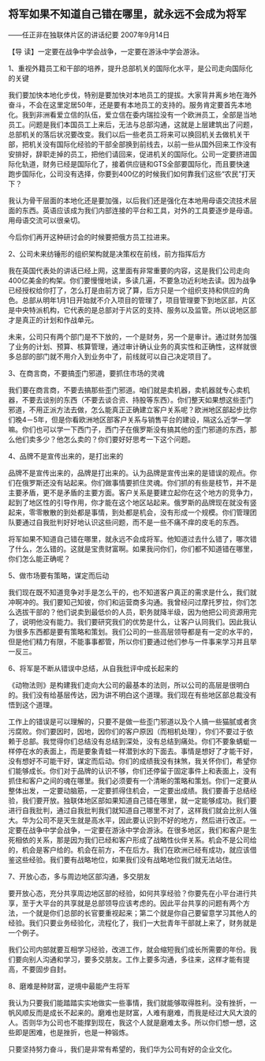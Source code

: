 ## 将军如果不知道自己错在哪里，就永远不会成为将军

——任正非在独联体片区的讲话纪要
2007年9月14日



【导  读】一定要在战争中学会战争，一定要在游泳中学会游泳。



1、重视外籍员工和干部的培养，提升总部机关的国际化水平，是公司走向国际化的关键

我们要加快本地化步伐，特别是要加快对本地员工的提拔。大家背井离乡地在海外奋斗，不会在这里定居50年，还是要有本地员工的支持的。服务肯定要首先本地化。我到非洲看爱立信的队伍，爱立信在委内瑞拉没有一个欧洲员工，全部是当地员工。问题是我们本国员工上来后，无法与总部沟通，这就是上层建筑出了问题，总部机关的落后状况要改变。我们以后一些老员工将来可以换回机关去做机关干部，把机关没有国际化经验的干部全部换到前线去，以前一些从国外回来工作没有安排好，辞职走掉的员工，把他们请回来，促进机关的国际化。公司一定要挤进国际化轨道，财务已经是国际化了，接着供应链和GTS全部要国际化，而且要快速跑步国际化，公司没有选择，你要到400亿的时候我们如何靠我们这些“农民”打天下？

我认为骨干层面的本地化还是要加强，以后我们还是强化在本地用母语交流技术层面的东西。英语应该成为我们内部连接的平台和工具，对外的工具要逐步是母语。用母语交流可以很亲切。

今后你们再开这种研讨会的时候要把俄方员工拉进来。

2、公司未来纺锤形的组织架构就是决策权在前线，前方指挥后方

我在英国代表处的讲话已经上网，这里面有非常重要的内容，这是我们公司走向400亿美金的构架。你们要慢慢地读，多读几遍，不要急功近利地去读。因为战争已经授权给你打了，怎么打是由前方说了算，后方只是一个组织支持和供应的角色。总部从明年1月1日开始就不介入项目的管理了，项目管理要下到地区部，片区是中央特派机构，它代表的是总部对于片区的支持、服务以及监管。所以说地区部才是真正的计划和作战单元。

未来，公司只有两个部门是不下放的，一个是财务，另一个是审计。通过财务加强了业务的计划、预算、核算管理，通过审计确认业务的真实性和正确性，这样就很多总部的部门就不用介入到业务中了，前线就可以自己决定项目了。

3、在商言商，不要搞歪门邪道，要抓住市场的灵魂

我们要在商言商，不要去搞那些歪门邪道。咱们就是卖机器，卖机器就专心卖机器，不要去谈别的东西（不要去谈合资、持股等东西）。你们整天如果想这些歪门邪道，不用正派方法去做，怎么能真正正确建立客户关系呢？欧洲地区部起步比你们晚4－5年，但是你看欧洲地区部客户关系与销售平台的建设，隔这么近学一学嘛。你们也可以学一下西门子，西门子在俄罗斯没有搞其他的歪门邪道的东西，那么他们卖多少？他怎么卖的？你们要好好思考一下这个问题。

4、品牌不是宣传出来的，是打出来的

品牌不是宣传出来的，品牌是打出来的。认为品牌是宣传出来的是错误的观点。你们在俄罗斯还没有站起来。你们做事情要抓住灵魂。你们抓的有些是枝节，并不是主要矛盾，更不是矛盾的主要方面。客户关系是要建立起你在这个地方的竞争力，起到了地区性的引导作用，你才能在这个地区站起来。俄罗斯的品牌现在就没有竖起来，零零散散的到处都是事情，到处都是机会，没有形成一个规模。你们管理团队要通过自我批判好好地认识这些问题，而不是一些不痛不痒的皮毛的东西。

将军如果不知道自己错在哪里，就永远不会成将军。他知道过去什么错了，哪次错了什么，怎么错的。这就是宝贵财富啊。如果我问你们，你们都不知道错在哪里，你们怎么能正确呢？

5、做市场要有策略，谋定而后动

我们现在既不知道竞争对手是怎么干的，也不知道客户真正的需求是什么，我们就冲啊冲的。我们要知己知彼，你们和运营商多沟通。我曾经问过摩托罗拉，你们怎么选拔干部的？他们说卖到最低价的人员，职务就降半级，因为他把公司资源用完了，说明他没有能力。我们要研究我们的优势是什么，让客户认同我们。因此我认为很多东西都是要有策略和策划。我们公司的一些高层领导都是有一定的水平的，但是他们精力有限，不能事事都管，所以你们要通过他们参与一件事来学习并且举一反三。

6、将军是不断从错误中总结，从自我批评中成长起来的

《动物法则》是构建我们走向大公司的最基本的法则，所以公司的高层是很明白的。我们没有给基层传达，因为讲不明白这个道理。我们现在有些地区部总裁没有悟到这个道理。

工作上的错误是可以理解的，只要不是做一些歪门邪道以及个人搞一些猫腻或者贪污腐败。你们要因时，因地，因你们的客户原因（而相机处理），你们不要过于依赖于总部。我觉得你们总结没有总结到深处，没有总结到痛处。你们不要象蜻蜓一样停在水的表面上，而是要象青蛙一样潜到水的下面去。事情是想好了才能干好，没有想好不可能干好，谋定而后动。你们的成绩我没有抹煞，我关怀你们，希望你们能够成长。你们对于品牌的认识不够，你们还停留于固定事件上和表面上，没有抓住和客户之间的魂在哪里。我们必须要有一个清晰的策略和策划。你们一定要从整体出发，一定要动脑筋，一定要抓得住机会，一定要出成绩。我们要善于总结经验，我们要开放。独联体地区部如果知道自己错在哪里，就一定能够成功。我们要进行自我批判，通过自我批判我们就知道自己哪里不对了，这样我们就会比别人强大。华为公司不是天生就是高水平，因此要认识到不好的地方，然后进行改正。一定要在战争中学会战争，一定要在游泳中学会游泳。在很多地区，我们和客户是生死相依的关系，那是因为我们已经和客户形成了战略性伙伴关系。机会不是公司给的，机会是客户给的。机会在前方，不在后方。我们在欧洲已经有成功，就应该借鉴这些经验。我们要有战略地位，如果我们没有战略地位我们就无法站住。

7、开放心态，多与周边地区部沟通，多交朋友

要开放心态，充分共享周边地区部的经验，如何共享经验？你要先在小平台进行共享，至于大平台的共享就是总部领导应该考虑的。因此平台共享的问题有两个方法，一个就是你们总部的长官要重视起来；第二个就是你自己要留意学习其他人的经验。我们只要业务经验化，流程化了，我们一大批青年干部就上来了，财务就是一个例子。

我们公司内部就要互相学习经验，改进工作，就会缩短我们成长所需要的年份。我们要向别人沟通和学习，要多交朋友。工作上要多沟通，多往来，这样才能有提高，不要固步自封。

8、磨难是种财富，逆境中最能产生将军

我认为只要我们能踏踏实实地做实一些事情，我们就能够取得胜利。没有挫折，一帆风顺反而是成长不起来的。磨难也是财富，人难有磨难，而我是经过大风大浪的人。否则华为公司也不能撑到现在，我这个人就是磨难太多。所以你们想一想，这些即是困难，也是挫折，也是一种锻炼。

只要坚持努力奋斗，我们是非常有希望的，我们华为公司有好的企业文化。
